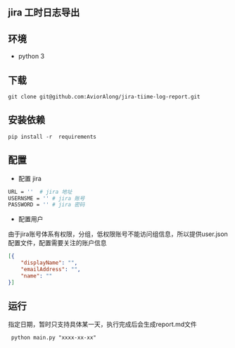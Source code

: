 ## jira 工时日志导出

## 环境
 - python 3
## 下载
```git clone git@github.com:AviorAlong/jira-tiime-log-report.git ```
## 安装依赖

```pip install -r  requirements``` 

## 配置
- 配置 jira 

```sh
URL = ''  # jira 地址
USERNSME = '' # jira 账号
PASSWORD = '' # jira 密码
```
- 配置用户

由于jira账号体系有权限，分组，低权限账号不能访问组信息，所以提供user.json 配置文件，配置需要关注的账户信息
```json
[{
    "displayName": "",
    "emailAddress": "",
    "name": ""
}]
```
## 运行

指定日期，暂时只支持具体某一天，执行完成后会生成report.md文件

``` python main.py "xxxx-xx-xx"```
